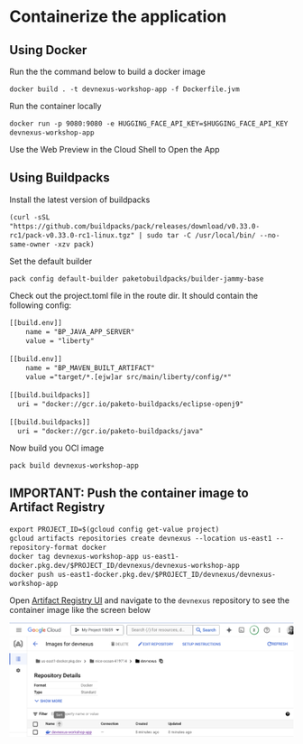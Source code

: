 # Containerize the application

## Using Docker

Run the the command below to build a docker image

```
docker build . -t devnexus-workshop-app -f Dockerfile.jvm
```

Run the container locally

```
docker run -p 9080:9080 -e HUGGING_FACE_API_KEY=$HUGGING_FACE_API_KEY devnexus-workshop-app
```

Use the Web Preview in the Cloud Shell to Open the App

## Using Buildpacks 

Install the latest version of buildpacks

```
(curl -sSL "https://github.com/buildpacks/pack/releases/download/v0.33.0-rc1/pack-v0.33.0-rc1-linux.tgz" | sudo tar -C /usr/local/bin/ --no-same-owner -xzv pack)
```

Set the default builder

```
pack config default-builder paketobuildpacks/builder-jammy-base
```

Check out the project.toml file in the route dir. It should contain the following config:

```
[[build.env]]
    name = "BP_JAVA_APP_SERVER"
    value = "liberty"

[[build.env]]
    name = "BP_MAVEN_BUILT_ARTIFACT"
    value ="target/*.[ejw]ar src/main/liberty/config/*"

[[build.buildpacks]]
  uri = "docker://gcr.io/paketo-buildpacks/eclipse-openj9"

[[build.buildpacks]]
  uri = "docker://gcr.io/paketo-buildpacks/java"
```

Now build you OCI image

```
pack build devnexus-workshop-app
```

## IMPORTANT: Push the container image to Artifact Registry

```
export PROJECT_ID=$(gcloud config get-value project)
gcloud artifacts repositories create devnexus --location us-east1 --repository-format docker
docker tag devnexus-workshop-app us-east1-docker.pkg.dev/$PROJECT_ID/devnexus/devnexus-workshop-app
docker push us-east1-docker.pkg.dev/$PROJECT_ID/devnexus/devnexus-workshop-app
```

Open [Artifact Registry UI](https://console.cloud.google.com/artifacts/) and navigate to the `devnexus` repository to see the container image like the screen below

![alt text](images/docker-step4.png)

